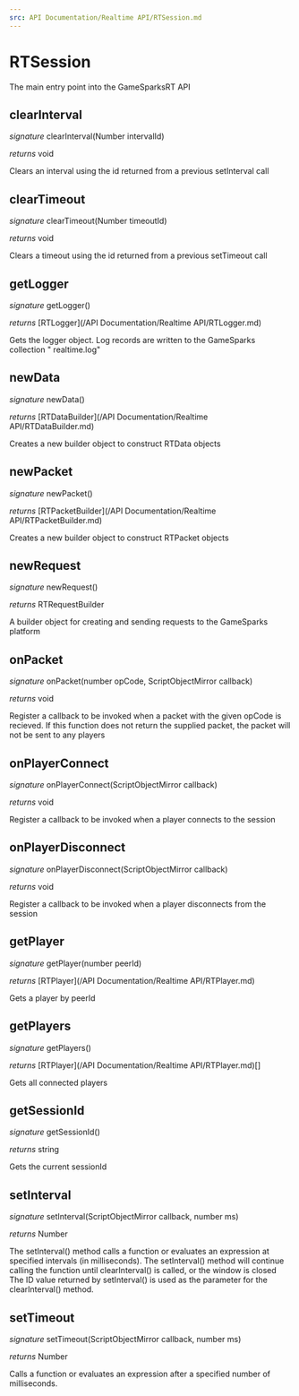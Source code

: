 ```yaml
---
src: API Documentation/Realtime API/RTSession.md
---
```


# RTSession

The main entry point into the GameSparksRT API


## clearInterval
_signature_ clearInterval(Number intervalId)</p>
_returns_ void</p>
Clears an interval using the id returned from a previous setInterval call

## clearTimeout
_signature_ clearTimeout(Number timeoutId)</p>
_returns_ void</p>
Clears a timeout using the id returned from a previous setTimeout call

## getLogger
_signature_ getLogger()</p>
_returns_ [RTLogger](/API Documentation/Realtime API/RTLogger.md)</p>
Gets the logger object. Log records are written to the GameSparks collection " realtime.log"

## newData
_signature_ newData()</p>
_returns_ [RTDataBuilder](/API Documentation/Realtime API/RTDataBuilder.md)</p>
Creates a new builder object to construct RTData objects

## newPacket
_signature_ newPacket()</p>
_returns_ [RTPacketBuilder](/API Documentation/Realtime API/RTPacketBuilder.md)</p>
Creates a new builder object to construct RTPacket objects

## newRequest
_signature_ newRequest()</p>
_returns_ RTRequestBuilder</p>
A builder object for creating and sending requests to the GameSparks platform

## onPacket
_signature_ onPacket(number opCode, ScriptObjectMirror callback)</p>
_returns_ void</p>
Register a callback to be invoked when a packet with the given opCode is recieved. If this function does not return the supplied packet, the packet will not be sent to any players

## onPlayerConnect
_signature_ onPlayerConnect(ScriptObjectMirror callback)</p>
_returns_ void</p>
Register a callback to be invoked when a player connects to the session

## onPlayerDisconnect
_signature_ onPlayerDisconnect(ScriptObjectMirror callback)</p>
_returns_ void</p>
Register a callback to be invoked when a player disconnects from the session

## getPlayer
_signature_ getPlayer(number peerId)</p>
_returns_ [RTPlayer](/API Documentation/Realtime API/RTPlayer.md)</p>
Gets a player by peerId

## getPlayers
_signature_ getPlayers()</p>
_returns_ [RTPlayer](/API Documentation/Realtime API/RTPlayer.md)[]</p>
Gets all connected players

## getSessionId
_signature_ getSessionId()</p>
_returns_ string</p>
Gets the current sessionId

## setInterval
_signature_ setInterval(ScriptObjectMirror callback, number ms)</p>
_returns_ Number</p>
The setInterval() method calls a function or evaluates an expression at specified intervals (in milliseconds).
The setInterval() method will continue calling the function until clearInterval() is called, or the window is closed
The ID value returned by setInterval() is used as the parameter for the clearInterval() method.

## setTimeout
_signature_ setTimeout(ScriptObjectMirror callback, number ms)</p>
_returns_ Number</p>
Calls a function or evaluates an expression after a specified number of milliseconds.

